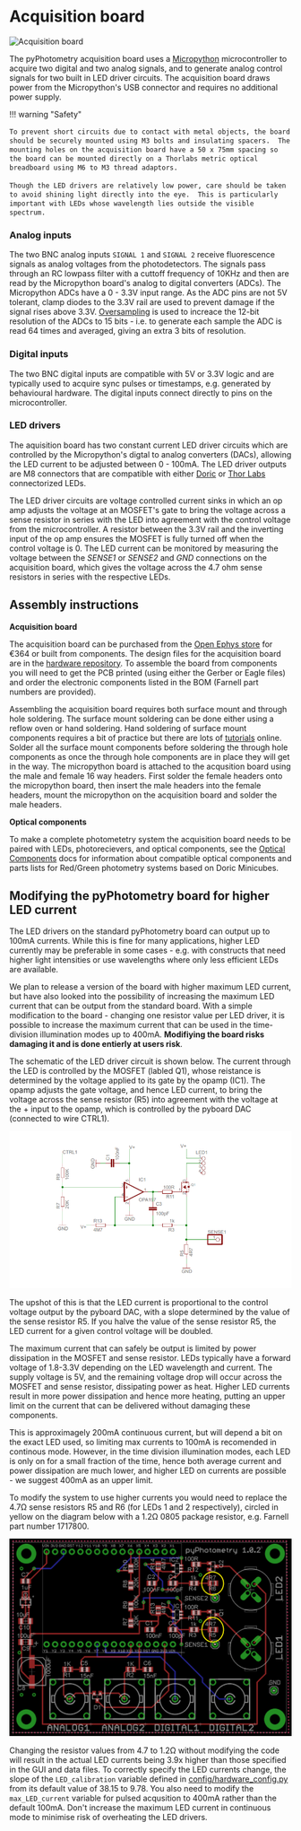 # Acquisition board

![Acquisition board](../media/board_photo.jpg)

The pyPhotometry acquisition board uses a [Micropython](https://micropython.org/) microcontroller to acquire two digital and two analog signals, and to generate analog control signals for two built in LED driver circuits.  The acquisition board draws power from the Micropython's USB connector and requires no additional power supply.

!!! warning "Safety"

    To prevent short circuits due to contact with metal objects, the board should be securely mounted using M3 bolts and insulating spacers.  The mounting holes on the acquisition board have a 50 x 75mm spacing so the board can be mounted directly on a Thorlabs metric optical breadboard using M6 to M3 thread adaptors.

    Though the LED drivers are relatively low power, care should be taken to avoid shining light directly into the eye.  This is particularly important with LEDs whose wavelength lies outside the visible spectrum.

### Analog inputs

The two BNC analog inputs `SIGNAL 1` and `SIGNAL 2` receive fluorescence signals as analog voltages from the photodetectors.  The signals pass through an RC lowpass filter with a cuttoff frequency of 10KHz and then are read by the Micropython board's analog to digital converters (ADCs).  The Micropython ADCs have a 0 - 3.3V input range.  As the ADC pins are not 5V tolerant, clamp diodes to the 3.3V rail are used to prevent damage if the signal rises above 3.3V. [Oversampling](https://www.silabs.com/documents/public/application-notes/an118.pdf) is used to increace the 12-bit resolution of the ADCs to 15 bits - i.e. to generate each sample the ADC is read 64 times and averaged, giving an extra 3 bits of resolution.  

### Digital inputs

The two BNC digital inputs are compatible with 5V or 3.3V logic and are typically used to acquire sync pulses or timestamps, e.g. generated by behavioural hardware.  The digital inputs connect directly to pins on the microcontroller.

### LED drivers

The aquisition board has two constant current LED driver circuits which are controlled by the Micropython's digtal to analog converters (DACs), allowing the LED current to be adjusted between 0 - 100mA.  The LED driver outputs are M8 connectors that are compatible with either [Doric](http://doriclenses.com/life-sciences/led-modules/783-connectorized-led.html) or [Thor Labs](https://www.thorlabs.com/newgrouppage9.cfm?objectgroup_id=5206) connectorized LEDs.  

The LED driver circuits are voltage controlled current sinks in which an op amp adjusts the voltage at an MOSFET's gate to bring the voltage across a sense resistor in series with the LED into agreement with the control voltage from the microcontroller.  A resistor between the 3.3V rail and the inverting input of the op amp ensures the MOSFET is fully turned off when the control voltage is 0.  The LED current can be monitored by measuring the voltage between the *SENSE1* or *SENSE2* and *GND* connections on the acquisition board, which gives the voltage across the 4.7 ohm sense resistors in series with the respective LEDs.

## Assembly instructions

**Acquisition board**

The acquisition board can be purchased from the [Open Ephys store](http://www.open-ephys.org/pycontrol) for €364 or built from components.  The design files for the acquisition board are in the [hardware repository](https://github.com/pyPhotometry/hardware). To assemble the board from components you will need to get the PCB printed (using either the Gerber or Eagle files) and order the electronic components listed in the BOM (Farnell part numbers are provided).

Assembling the acquisition board requires both surface mount and through hole soldering.  The surface mount soldering can be done either using a reflow oven or hand soldering.  Hand soldering of surface mount components requires a bit of practice but there are lots of [tutorials](https://www.google.co.uk/search?q=surface+mount+soldering+tutorial) online.  Solder all the surface mount components before soldering the through hole components as once the through hole components are in place they will get in the way.  The micropython board is attached to the acqusition board using the male and female 16 way headers.  First solder the female headers onto the micropython board, then insert the male headers into the female headers, mount the micropython on the acquisition board and solder the male headers.

**Optical components**

To make a complete photometetry system the acquisition board needs to be paired with LEDs, photorecievers, and optical components, see the [Optical Components](../resources/optical-components.md) docs for information about compatible optical components and parts lists for Red/Green photometry systems based on Doric Minicubes.


## Modifying the pyPhotometry board for higher LED current

The LED drivers on the standard pyPhotometry board can output up to 100mA currents.  While this is fine for many applications, higher LED currently may be preferable in some cases - e.g. with constructs that need higher light intensities or use wavelengths where only less efficient LEDs are available.  

We plan to release a version of the board with higher maximum LED current, but have also looked into the possibility of increasing the maximum LED current that can be output from the standard board.  With a simple modification to the board - changing one resistor value per LED driver, it is possible to increase the maximum current that can be used in the time-division illumination modes up to 400mA.  **Modifiying the board risks damaging it and is done entierly at users risk**.

The schematic of the LED driver circuit is shown below.  The current through the LED is controlled by the MOSFET (labled Q1), whose reistance is determined by the voltage applied to its gate by the opamp (IC1). The opamp adjusts the  gate voltage, and hence LED current, to bring the voltage across the sense resistor (R5) into agreement with the voltage at the + input to the opamp, which is controlled by the pyboard DAC (connected to wire CTRL1).

![LED driver schematic](../media/LED_driver_schematic.png)

The upshot of this is that the LED current is proportional to the control voltage output by the pyboard DAC, with a slope determined by the value of the sense resistor R5.  If you halve the value of the sense resistor R5, the LED current for a given control voltage will be doubled.

The maximum current that can safely be output is limited by power dissipation in the MOSFET and sense resistor.  LEDs typically have a forward voltage of 1.8-3.3V depending on the LED wavelength and current.  The supply voltage is 5V, and the remaining voltage drop will occur across the MOSFET and sense resistor, dissipating power as heat.  Higher LED currents result in more power dissipation and hence more heating, putting an upper limit on the current that can be delivered without damaging these components.

This is approximagely 200mA continuous current, but will depend a bit on the exact LED used, so limiting max currents to 100mA is recomended in continous mode.  However, in the time division illumination modes, each LED is only on for a small fraction of the time, hence both average current and power dissipation are much lower, and higher LED on currents are possible - we suggest 400mA as an upper limit.

To modify the system to use higher currents you would need to replace the 4.7Ω sense resistors R5 and R6 (for LEDs 1 and 2 respectively), circled in yellow on the diagram below with a 1.2Ω 0805 package resistor, e.g. Farnell part number 1717800.

![Sense resistors](../media/sense_resistors.png)

Changing the resistor values from 4.7 to 1.2Ω without modifying the code will result in the actual LED currents being 3.9x higher than those specified in the GUI and data files.  To correctly specify the LED currents change, the slope of the  `LED_calibration` variable defined in [config/hardware_config.py](https://github.com/pyPhotometry/code/blob/master/config/hardware_config.py) from its default value of 38.15 to 9.78.  You also need to modify the `max_LED_current` variable for pulsed acqusition to 400mA rather than the default 100mA.  Don't increase the maximum LED current in continuous mode to minimise risk of overheating the LED drivers.